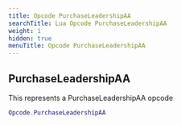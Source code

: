 ```yaml
---
title: Opcode PurchaseLeadershipAA
searchTitle: Lua Opcode PurchaseLeadershipAA
weight: 1
hidden: true
menuTitle: Opcode PurchaseLeadershipAA
---
```

## PurchaseLeadershipAA

This represents a PurchaseLeadershipAA opcode
```lua
Opcode.PurchaseLeadershipAA
```